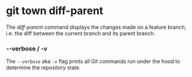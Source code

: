 # git town diff-parent

The _diff-parent_ command displays the changes made on a feature branch, i.e.
the diff between the current branch and its parent branch.

### --verbose / -v

The `--verbose` aka `-v` flag prints all Git commands run under the hood to
determine the repository state.
